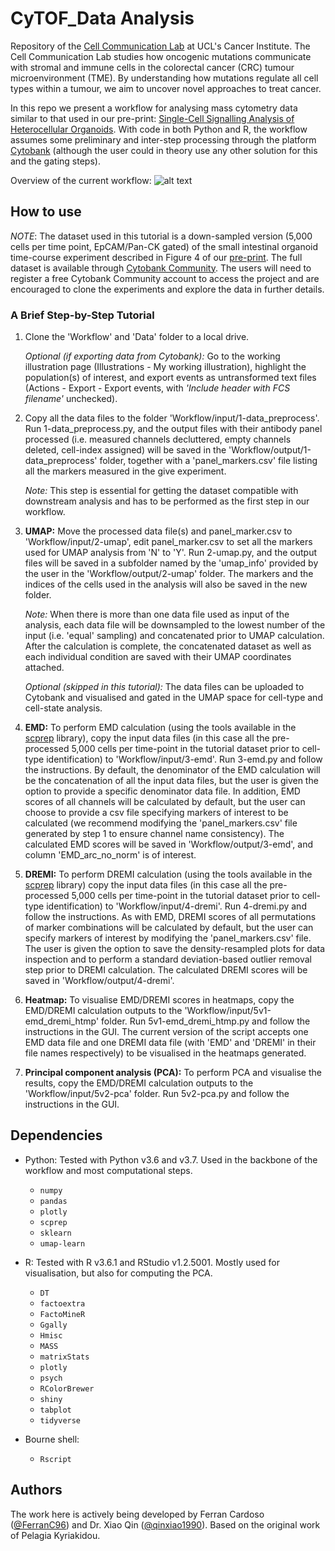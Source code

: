# CyTOF_Data Analysis

Repository of the [Cell Communication Lab](http://tape-lab.com/) at UCL's Cancer Institute. The Cell Communication Lab studies how oncogenic mutations communicate with stromal and immune cells in the colorectal cancer (CRC) tumour microenvironment (TME). By understanding how mutations regulate all cell types within a tumour, we aim to uncover novel approaches to treat cancer.

In this repo we present a workflow for analysing mass cytometry data similar to that used in our pre-print: [Single-Cell Signalling Analysis of Heterocellular Organoids](https://www.biorxiv.org/content/10.1101/659896v2). With code in both Python and R, the workflow assumes some preliminary and inter-step processing through the platform [Cytobank](https://cytobank.org/) (although the user could in theory use any other solution for this and the gating steps).

Overview of the current workflow:
![alt text][Overview]

[Overview]: https://github.com/TAPE-Lab/CyTOF_DataAnalysis/blob/master/figs/flowchart_v1.png "Overview of cell identification"

## How to use

*NOTE*: The dataset used in this tutorial is a down-sampled version (5,000 cells per time point, EpCAM/Pan-CK gated) of the small intestinal organoid time-course experiment described in Figure 4 of our [pre-print](https://www.biorxiv.org/content/10.1101/659896v2). The full dataset is available through [Cytobank Community](https://community.cytobank.org/cytobank/experiments/81059). The users will need to register a free Cytobank Community account to access the project and are encouraged to clone the experiments and explore the data in further details.

### A Brief Step-by-Step Tutorial

1. Clone the 'Workflow' and 'Data' folder to a local drive.

   *Optional (if exporting data from Cytobank):* Go to the working illustration page (Illustrations - My working illustration), highlight the population(s) of interest, and export events as untransformed text files (Actions - Export - Export events, with *'Include header with FCS filename'* unchecked).

2. Copy all the data files to the folder 'Workflow/input/1-data_preprocess'. Run 1-data_preprocess.py, and the output files with their antibody panel processed (i.e. measured channels decluttered, empty channels deleted, cell-index assigned) will be saved in the 'Workflow/output/1-data_preprocess' folder, together with a 'panel_markers.csv' file listing all the markers measured in the give experiment.

    *Note:* This step is essential for getting the dataset compatible with downstream analysis and has to be performed as the first step in our workflow.

3. **UMAP:** Move the processed data file(s) and panel_marker.csv to 'Workflow/input/2-umap', edit panel_marker.csv to set all the markers used for UMAP analysis from 'N' to 'Y'. Run 2-umap.py, and the output files will be saved in a subfolder named by the 'umap_info' provided by the user in the 'Workflow/output/2-umap' folder. The markers and the indices of the cells used in the analysis will also be saved in the new folder.

   *Note:* When there is more than one data file used as input of the analysis, each data file will be downsampled to the lowest number of the input (i.e. 'equal' sampling) and concatenated prior to UMAP calculation. After the calculation is complete, the concatenated dataset as well as each individual condition are saved with their UMAP coordinates attached.

   *Optional (skipped in this tutorial):* The data files can be uploaded to Cytobank and visualised and gated in the UMAP space for cell-type and cell-state analysis.

4. **EMD:** To perform EMD calculation (using the tools available in the [scprep](https://github.com/KrishnaswamyLab/scprep) library), copy the input data files (in this case all the pre-processed 5,000 cells per time-point in the tutorial dataset prior to cell-type identification) to 'Workflow/input/3-emd'. Run 3-emd.py and follow the instructions. By default, the denominator of the EMD calculation will be the concatenation of all the input data files, but the user is given the option to provide a specific denominator data file. In addition, EMD scores of all channels will be calculated by default, but the user can choose to provide a csv file specifying markers of interest to be calculated (we recommend modifying the 'panel_markers.csv' file generated by step 1 to ensure channel name consistency). The calculated EMD scores will be saved in 'Workflow/output/3-emd', and column 'EMD_arc_no_norm' is of interest.

5. **DREMI:** To perform DREMI calculation (using the tools available in the [scprep](https://github.com/KrishnaswamyLab/scprep) library) copy the input data files (in this case all the pre-processed 5,000 cells per time-point in the tutorial dataset prior to cell-type identification) to 'Workflow/input/4-dremi'. Run 4-dremi.py and follow the instructions. As with EMD, DREMI scores of all permutations of marker combinations will be calculated by default, but the user can specify markers of interest by modifying the 'panel_markers.csv' file. The user is given the option to save the density-resampled plots for data inspection and to perform a standard deviation-based outlier removal step prior to DREMI calculation. The calculated DREMI scores will be saved in 'Workflow/output/4-dremi'.

6. **Heatmap:** To visualise EMD/DREMI scores in heatmaps, copy the EMD/DREMI calculation outputs to the 'Workflow/input/5v1-emd_dremi_htmp' folder. Run 5v1-emd_dremi_htmp.py and follow the instructions in the GUI. The current version of the script accepts one EMD data file and one DREMI data file (with 'EMD' and 'DREMI' in their file names respectively) to be visualised in the heatmaps generated.

7. **Principal component analysis (PCA):** To perform PCA and visualise the results, copy the EMD/DREMI calculation outputs to the 'Workflow/input/5v2-pca' folder. Run 5v2-pca.py and follow the instructions in the GUI.

## Dependencies

* Python: Tested with Python v3.6 and v3.7. Used in the backbone of the workflow and most computational steps.
    * `numpy`
    * `pandas`
    * `plotly`
    * `scprep`
    * `sklearn`
    * `umap-learn`

* R: Tested with R v3.6.1 and RStudio v1.2.5001. Mostly used for visualisation, but also for computing the PCA.
    * `DT`
    * `factoextra`
    * `FactoMineR`
    * `Ggally`
    * `Hmisc`
    * `MASS`
    * `matrixStats`
    * `plotly`
    * `psych`
    * `RColorBrewer`
    * `shiny`
    * `tabplot`
    * `tidyverse`

* Bourne shell:
    * `Rscript`

## Authors

The work here is actively being developed by Ferran Cardoso ([@FerranC96](https://github.com/FerranC96)) and Dr. Xiao Qin ([@qinxiao1990](https://github.com/qinxiao1990)). Based on the original work of Pelagia Kyriakidou.
